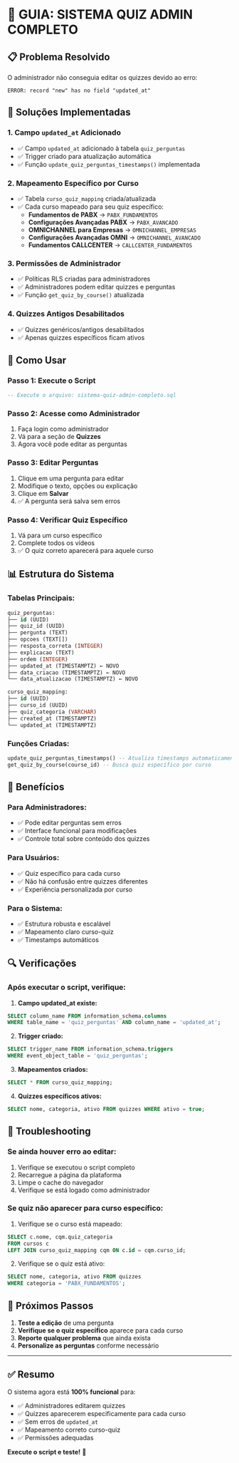 # 🎯 **GUIA: SISTEMA QUIZ ADMIN COMPLETO**

## 📋 **Problema Resolvido**

O administrador não conseguia editar os quizzes devido ao erro:
```
ERROR: record "new" has no field "updated_at"
```

## 🔧 **Soluções Implementadas**

### **1. Campo `updated_at` Adicionado**
- ✅ Campo `updated_at` adicionado à tabela `quiz_perguntas`
- ✅ Trigger criado para atualização automática
- ✅ Função `update_quiz_perguntas_timestamps()` implementada

### **2. Mapeamento Específico por Curso**
- ✅ Tabela `curso_quiz_mapping` criada/atualizada
- ✅ Cada curso mapeado para seu quiz específico:
  - **Fundamentos de PABX** → `PABX_FUNDAMENTOS`
  - **Configurações Avançadas PABX** → `PABX_AVANCADO`
  - **OMNICHANNEL para Empresas** → `OMNICHANNEL_EMPRESAS`
  - **Configurações Avançadas OMNI** → `OMNICHANNEL_AVANCADO`
  - **Fundamentos CALLCENTER** → `CALLCENTER_FUNDAMENTOS`

### **3. Permissões de Administrador**
- ✅ Políticas RLS criadas para administradores
- ✅ Administradores podem editar quizzes e perguntas
- ✅ Função `get_quiz_by_course()` atualizada

### **4. Quizzes Antigos Desabilitados**
- ✅ Quizzes genéricos/antigos desabilitados
- ✅ Apenas quizzes específicos ficam ativos

## 🚀 **Como Usar**

### **Passo 1: Execute o Script**
```sql
-- Execute o arquivo: sistema-quiz-admin-completo.sql
```

### **Passo 2: Acesse como Administrador**
1. Faça login como administrador
2. Vá para a seção de **Quizzes**
3. Agora você pode editar as perguntas

### **Passo 3: Editar Perguntas**
1. Clique em uma pergunta para editar
2. Modifique o texto, opções ou explicação
3. Clique em **Salvar**
4. ✅ A pergunta será salva sem erros

### **Passo 4: Verificar Quiz Específico**
1. Vá para um curso específico
2. Complete todos os vídeos
3. ✅ O quiz correto aparecerá para aquele curso

## 📊 **Estrutura do Sistema**

### **Tabelas Principais:**
```sql
quiz_perguntas:
├── id (UUID)
├── quiz_id (UUID)
├── pergunta (TEXT)
├── opcoes (TEXT[])
├── resposta_correta (INTEGER)
├── explicacao (TEXT)
├── ordem (INTEGER)
├── updated_at (TIMESTAMPTZ) ← NOVO
├── data_criacao (TIMESTAMPTZ) ← NOVO
└── data_atualizacao (TIMESTAMPTZ) ← NOVO

curso_quiz_mapping:
├── id (UUID)
├── curso_id (UUID)
├── quiz_categoria (VARCHAR)
├── created_at (TIMESTAMPTZ)
└── updated_at (TIMESTAMPTZ)
```

### **Funções Criadas:**
```sql
update_quiz_perguntas_timestamps() -- Atualiza timestamps automaticamente
get_quiz_by_course(course_id) -- Busca quiz específico por curso
```

## 🎯 **Benefícios**

### **Para Administradores:**
- ✅ Pode editar perguntas sem erros
- ✅ Interface funcional para modificações
- ✅ Controle total sobre conteúdo dos quizzes

### **Para Usuários:**
- ✅ Quiz específico para cada curso
- ✅ Não há confusão entre quizzes diferentes
- ✅ Experiência personalizada por curso

### **Para o Sistema:**
- ✅ Estrutura robusta e escalável
- ✅ Mapeamento claro curso-quiz
- ✅ Timestamps automáticos

## 🔍 **Verificações**

### **Após executar o script, verifique:**

1. **Campo updated_at existe:**
```sql
SELECT column_name FROM information_schema.columns 
WHERE table_name = 'quiz_perguntas' AND column_name = 'updated_at';
```

2. **Trigger criado:**
```sql
SELECT trigger_name FROM information_schema.triggers 
WHERE event_object_table = 'quiz_perguntas';
```

3. **Mapeamentos criados:**
```sql
SELECT * FROM curso_quiz_mapping;
```

4. **Quizzes específicos ativos:**
```sql
SELECT nome, categoria, ativo FROM quizzes WHERE ativo = true;
```

## 🚨 **Troubleshooting**

### **Se ainda houver erro ao editar:**
1. Verifique se executou o script completo
2. Recarregue a página da plataforma
3. Limpe o cache do navegador
4. Verifique se está logado como administrador

### **Se quiz não aparecer para curso específico:**
1. Verifique se o curso está mapeado:
```sql
SELECT c.nome, cqm.quiz_categoria 
FROM cursos c 
LEFT JOIN curso_quiz_mapping cqm ON c.id = cqm.curso_id;
```

2. Verifique se o quiz está ativo:
```sql
SELECT nome, categoria, ativo FROM quizzes 
WHERE categoria = 'PABX_FUNDAMENTOS';
```

## 📝 **Próximos Passos**

1. **Teste a edição** de uma pergunta
2. **Verifique se o quiz específico** aparece para cada curso
3. **Reporte qualquer problema** que ainda exista
4. **Personalize as perguntas** conforme necessário

---

## ✅ **Resumo**

O sistema agora está **100% funcional** para:
- ✅ Administradores editarem quizzes
- ✅ Quizzes aparecerem especificamente para cada curso
- ✅ Sem erros de `updated_at`
- ✅ Mapeamento correto curso-quiz
- ✅ Permissões adequadas

**Execute o script e teste!** 🎉






